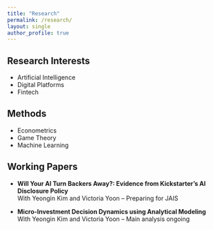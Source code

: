 ```yaml
---
title: "Research"
permalink: /research/
layout: single
author_profile: true
---
```


## Research Interests

- Artificial Intelligence  
- Digital Platforms  
- Fintech  

## Methods

- Econometrics  
- Game Theory  
- Machine Learning  

## Working Papers

- **Will Your AI Turn Backers Away?: Evidence from Kickstarter’s AI Disclosure Policy**  
  With Yeongin Kim and Victoria Yoon – Preparing for JAIS

- **Micro-Investment Decision Dynamics using Analytical Modeling**  
  With Yeongin Kim and Victoria Yoon – Main analysis ongoing
